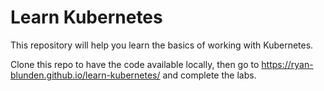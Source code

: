# Learn Kubernetes

This repository will help you learn the basics of working with Kubernetes.

Clone this repo to have the code available locally, then go to https://ryan-blunden.github.io/learn-kubernetes/ and complete the labs.
